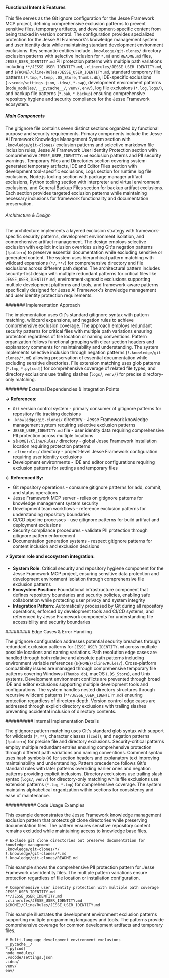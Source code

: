 <!-- CACHE_METADATA_START -->
<!-- Source File: {PROJECT_ROOT}/.gitignore -->
<!-- Cached On: 2025-07-06T12:34:06.572986 -->
<!-- Source Modified: 2025-06-26T15:47:20.897622 -->
<!-- Cache Version: 1.0 -->
<!-- CACHE_METADATA_END -->

#### Functional Intent & Features

This file serves as the Git ignore configuration for the Jesse Framework MCP project, defining comprehensive exclusion patterns to prevent sensitive files, temporary artifacts, and development-specific content from being tracked in version control. The configuration provides specialized protection for the Jesse AI Framework's knowledge management system and user identity data while maintaining standard development environment exclusions. Key semantic entities include `.knowledge/git-clones/` directory exclusion patterns with selective inclusion for `*.md` and `README.md` files, `JESSE_USER_IDENTITY.md` PII protection patterns with multiple path variations including `**/JESSE_USER_IDENTITY.md`, `.clinerules/JESSE_USER_IDENTITY.md`, and `${HOME}/Cline/Rules/JESSE_USER_IDENTITY.md`, standard temporary file patterns (`*.tmp`, `*.temp`, `.DS_Store`, `Thumbs.db`), IDE-specific exclusions (`.vscode/settings.json`, `.idea/`, `*.swp`), development environment patterns (`node_modules/`, `__pycache__/`, `venv/`, `env/`), log file exclusions (`*.log`, `logs/`), and backup file patterns (`*.bak`, `*.backup`) ensuring comprehensive repository hygiene and security compliance for the Jesse Framework ecosystem.

##### Main Components

The gitignore file contains seven distinct sections organized by functional purpose and security requirements. Primary components include the Jesse AI Framework Knowledge Management System section with `.knowledge/git-clones/` exclusion patterns and selective markdown file inclusion rules, Jesse AI Framework User Identity Protection section with comprehensive `JESSE_USER_IDENTITY.md` exclusion patterns and PII security warnings, Temporary Files and Directories section covering system-generated temporary artifacts, IDE and Editor Files section with development tool-specific exclusions, Logs section for runtime log file exclusions, Node.js tooling section with package manager artifact exclusions, Python tooling section with interpreter and virtual environment exclusions, and General Backup Files section for backup artifact exclusions. Each section provides targeted exclusion patterns while maintaining necessary inclusions for framework functionality and documentation preservation.

###### Architecture & Design

The architecture implements a layered exclusion strategy with framework-specific security patterns, development environment isolation, and comprehensive artifact management. The design employs selective exclusion with explicit inclusion overrides using Git's negation patterns (`!pattern`) to preserve essential documentation while excluding sensitive or generated content. The system uses hierarchical pattern matching with wildcard expansions (`*/`, `**/`) for comprehensive directory and file exclusions across different path depths. The architectural pattern includes security-first design with multiple redundant patterns for critical files like `JESSE_USER_IDENTITY.md`, environment-agnostic exclusions supporting multiple development platforms and tools, and framework-aware patterns specifically designed for Jesse AI Framework's knowledge management and user identity protection requirements.

####### Implementation Approach

The implementation uses Git's standard gitignore syntax with pattern matching, wildcard expansions, and negation rules to achieve comprehensive exclusion coverage. The approach employs redundant security patterns for critical files with multiple path variations ensuring protection regardless of file location or naming conventions. Pattern organization follows functional grouping with clear section headers and explanatory comments for maintainability and understanding. The system implements selective inclusion through negation patterns (`!.knowledge/git-clones/*.md`) allowing preservation of essential documentation while excluding sensitive directories. File extension matching uses glob patterns (`*.tmp`, `*.py[cod]`) for comprehensive coverage of related file types, and directory exclusions use trailing slashes (`logs/`, `venv/`) for precise directory-only matching.

######## External Dependencies & Integration Points

**→ References:**
- `Git` version control system - primary consumer of gitignore patterns for repository file tracking decisions
- `.knowledge/git-clones/` directory - Jesse Framework knowledge management system requiring selective exclusion patterns
- `JESSE_USER_IDENTITY.md` file - user identity data requiring comprehensive PII protection across multiple locations
- `${HOME}/Cline/Rules/` directory - global Jesse Framework installation location requiring protection patterns
- `.clinerules/` directory - project-level Jesse Framework configuration requiring user identity exclusions
- Development environments - IDE and editor configurations requiring exclusion patterns for settings and temporary files

**← Referenced By:**
- Git repository operations - consume gitignore patterns for add, commit, and status operations
- Jesse Framework MCP server - relies on gitignore patterns for knowledge management system security
- Development team workflows - reference exclusion patterns for understanding repository boundaries
- CI/CD pipeline processes - use gitignore patterns for build artifact and deployment exclusions
- Security compliance procedures - validate PII protection through gitignore pattern enforcement
- Documentation generation systems - respect gitignore patterns for content inclusion and exclusion decisions

**⚡ System role and ecosystem integration:**
- **System Role**: Critical security and repository hygiene component for the Jesse Framework MCP project, ensuring sensitive data protection and development environment isolation through comprehensive file exclusion patterns
- **Ecosystem Position**: Foundational infrastructure component that defines repository boundaries and security policies, enabling safe collaboration while protecting user privacy and system integrity
- **Integration Pattern**: Automatically processed by Git during all repository operations, enforced by development tools and CI/CD systems, and referenced by Jesse Framework components for understanding file accessibility and security boundaries

######### Edge Cases & Error Handling

The gitignore configuration addresses potential security breaches through redundant exclusion patterns for `JESSE_USER_IDENTITY.md` across multiple possible locations and naming variations. Path resolution edge cases are handled through both relative and absolute path patterns including environment variable references (`${HOME}/Cline/Rules/`). Cross-platform compatibility issues are managed through comprehensive temporary file patterns covering Windows (`Thumbs.db`), macOS (`.DS_Store`), and Unix systems. Development environment conflicts are prevented through broad IDE and editor exclusions supporting multiple development tools and configurations. The system handles nested directory structures through recursive wildcard patterns (`**/JESSE_USER_IDENTITY.md`) ensuring protection regardless of directory depth. Version control edge cases are addressed through explicit directory exclusions with trailing slashes preventing accidental inclusion of directory contents.

########## Internal Implementation Details

The gitignore pattern matching uses Git's standard glob syntax with support for wildcards (`*`, `**`), character classes (`[cod]`), and negation patterns (`!pattern`) for precise file and directory exclusions. Security-critical patterns employ multiple redundant entries ensuring comprehensive protection through different path variations and naming conventions. Comment syntax uses hash symbols (`#`) for section headers and explanatory text improving maintainability and understanding. Pattern precedence follows Git's standard rules with later patterns overriding earlier ones and negation patterns providing explicit inclusions. Directory exclusions use trailing slash syntax (`logs/`, `venv/`) for directory-only matching while file exclusions use extension patterns (`*.log`, `*.tmp`) for comprehensive coverage. The system maintains alphabetical organization within sections for consistency and ease of maintenance.

########### Code Usage Examples

This example demonstrates the Jesse Framework knowledge management exclusion pattern that protects git clone directories while preserving documentation files. The pattern ensures sensitive repository content remains excluded while maintaining access to knowledge base files.

```gitignore
# Exclude git clone directories but preserve documentation for knowledge management
.knowledge/git-clones/*/
!.knowledge/git-clones/*.md
!.knowledge/git-clones/README.md
```

This example shows the comprehensive PII protection pattern for Jesse Framework user identity files. The multiple pattern variations ensure protection regardless of file location or installation configuration.

```gitignore
# Comprehensive user identity protection with multiple path coverage
JESSE_USER_IDENTITY.md
**/JESSE_USER_IDENTITY.md
.clinerules/JESSE_USER_IDENTITY.md
${HOME}/Cline/Rules/JESSE_USER_IDENTITY.md
```

This example illustrates the development environment exclusion patterns supporting multiple programming languages and tools. The patterns provide comprehensive coverage for common development artifacts and temporary files.

```gitignore
# Multi-language development environment exclusions
__pycache__/
*.py[cod]
node_modules/
.vscode/settings.json
.idea/
venv/
env/
```